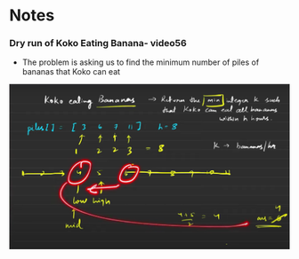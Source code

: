 # Notes

### Dry run of Koko Eating Banana- video56

- The problem is asking us to find the minimum number of piles of bananas that Koko can eat

![alt text](image.png)